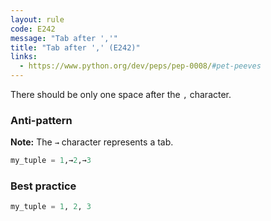```yaml
---
layout: rule
code: E242
message: "Tab after ','"
title: "Tab after ',' (E242)"
links:
  - https://www.python.org/dev/peps/pep-0008/#pet-peeves
---
```


There should be only one space after the `,` character.

### Anti-pattern

**Note:** The `→` character represents a tab.

```python
my_tuple = 1,→2,→3
```

### Best practice

```python
my_tuple = 1, 2, 3
```
